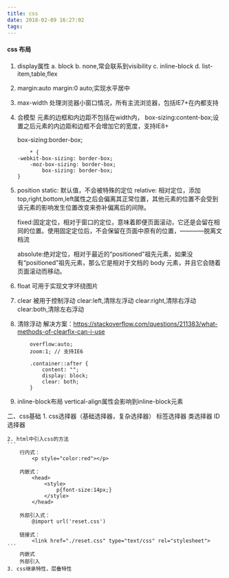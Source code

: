 ```yaml
---
title: css
date: 2018-02-09 16:27:02
tags:
---
```

#### css 布局
1. display属性
    a. block
    b. none,常会联系到visibility
    c. inline-block
    d. list-item,table,flex

2. margin:auto
    margin:0 auto;实现水平居中

3. max-width
    处理浏览器小窗口情况，所有主流浏览器，包括IE7+在内都支持

4. 合模型
    元素的边框和内边距不包括在width内，
    box-sizing:content-box;设置之后元素的内边距和边框不会增加它的宽度，支持IE8+

    box-sizing:border-box;

    ```
        * {
    -webkit-box-sizing: border-box;
        -moz-box-sizing: border-box;
            box-sizing: border-box;
    }
    ```

5. position
    static: 默认值，不会被特殊的定位
    relative: 相对定位，添加top,right,bottom,left属性之后会偏离其正常位置，其他元素的位置不会受到该元素的影响发生位置改变来弥补偏离后的间隙。

    fixed:固定定位，相对于窗口的定位，意味着即便页面滚动，它还是会留在相同的位置。使用固定定位后，不会保留在页面中原有的位置，————脱离文档流
    
    absolute:绝对定位，相对于最近的“positioned”祖先元素，如果没有“positioned”祖先元素，那么它是相对于文档的 body 元素，并且它会随着页面滚动而移动。

6. float
    可用于实现文字环绕图片

7. clear
    被用于控制浮动
    clear:left,清除左浮动
    clear:right,清除右浮动
    clear:both,清除左右浮动

8. 清除浮动
    解决方案：https://stackoverflow.com/questions/211383/what-methods-of-clearfix-can-i-use
    ```
        overflow:auto;
        zoom:1; // 支持IE6

        .container::after {
            content: "";
            display: block;
            clear: both;
        }
    ```

9. inline-block布局
    vertical-align属性会影响到inline-block元素
    
二、css基础
    1. css选择器（基础选择器，复杂选择器）
        标签选择器
        类选择器
        ID选择器

    2. html中引入css的方法
    ```
        行内式：
            <p style="color:red"></p>

        内嵌式：
            <head>
                <style>
                    p{font-size:14px;}
                </style>
            </head>

        外部引入式：
            @import url('reset.css')

        链接式：
            <link href="./reset.css" type="text/css" rel="stylesheet">
    ```
        内嵌式
        外部引入 
    3. css继承特性，层叠特性
    